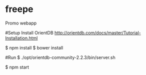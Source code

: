 # freepe
Promo webapp

#Setup
Install OrientDB http://orientdb.com/docs/master/Tutorial-Installation.html

$ npm install
$ bower install

#Run
$ ./opt/orientdb-community-2.2.3/bin/server.sh

$ npm start
